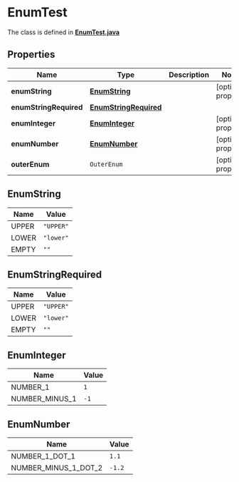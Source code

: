 

# EnumTest

The class is defined in **[EnumTest.java](../../src/main/java/org/openapitools/model/EnumTest.java)**

## Properties

Name | Type | Description | Notes
------------ | ------------- | ------------- | -------------
**enumString** | [**EnumString**](#EnumString) |  |  [optional property]
**enumStringRequired** | [**EnumStringRequired**](#EnumStringRequired) |  | 
**enumInteger** | [**EnumInteger**](#EnumInteger) |  |  [optional property]
**enumNumber** | [**EnumNumber**](#EnumNumber) |  |  [optional property]
**outerEnum** | `OuterEnum` |  |  [optional property]

## EnumString

Name | Value
---- | -----
UPPER | `"UPPER"`
LOWER | `"lower"`
EMPTY | `""`

## EnumStringRequired

Name | Value
---- | -----
UPPER | `"UPPER"`
LOWER | `"lower"`
EMPTY | `""`

## EnumInteger

Name | Value
---- | -----
NUMBER_1 | `1`
NUMBER_MINUS_1 | `-1`

## EnumNumber

Name | Value
---- | -----
NUMBER_1_DOT_1 | `1.1`
NUMBER_MINUS_1_DOT_2 | `-1.2`



